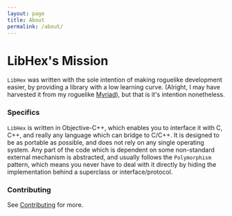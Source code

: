 ```yaml
---
layout: page
title: About
permalink: /about/
---
```


# LibHex's Mission

`LibHex` was written with the sole intention of making roguelike development
easier, by providing a library with a low learning curve. (Alright, I may have
harvested it from my roguelike [Myriad](http://cmura81.github.io/myriad)), but
that is it's intention nonetheless.

### Specifics

`LibHex` is written in Objective-C++, which enables you to interface it with
C, C++, and really any language which can bridge to C/C++. It is designed to be
as portable as possible, and does not rely on any single operating system.
Any part of the code which is dependent on some non-standard external mechanism
is abstracted, and usually follows the `Polymorphism` pattern, which means you
never have to deal with it directly by hiding the implementation behind a
superclass or interface/protocol.

### Contributing

See [Contributing](contributing) for more.
